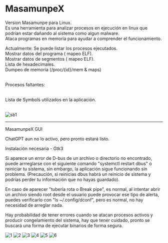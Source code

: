 # MasamunpeX
Version Masamunpe para Linux.<br>
Es una herramienta para analizar procesos en ejecución en linux que podrían estar dañando al sistema como algun malware.<br> Ataca programas en memoría para ayudar a comprender el funcionamiento.

Actualmente:
Se puede listar los procesos ejecutados.<br>
Mostrar datos del programa ( mapeo ELF).<br>
Mostrar datos de segmentos ( mapeo ELF).<br>
Lista de hexadecimales.<br>
Dumpeo de memoria (/proc/{id}/mem & maps)<br><br>

Procesos faltantes:<br><br>

Lista de Symbols utilizados en la aplicación.<br><br>

![sb1](https://user-images.githubusercontent.com/50802374/161444288-f9e518e9-e16e-42f3-858a-6adb0e8ff4d3.png)

----------------------------------------------------------------------------------------------------------------------

MasamunpeX GUI

ChatGPT aun no lo activo, pero pronto estará listo.

Instalación necesaria - Gtk3

Si aparece un error de D-bus de un archivo o directorio no encontrado, puede arrreglarse con el siguiente comando "systemctl restart dbus" o reiniciar tu sistema, sin embargo, la aplicación sigue funcionando sin problema.
(Precaución, si reinicias dbus habrá un reinicio de sistema y podrías perder tu información que no hayas guardado).

En caso de aparecer "tubería rota o Break pipe", es normal, al intentar abrir un archivo siendo root desde el usuario puede provocar ese tipo de alerta, puedes verificarlo con "ls ~/.config/dconf", pero es normal, no hay necesidad de arreglar nada.

Hay probabilidad de tener errores cuando se atacan procesos activos y producir congelamiento del sistema, hay que tener cuidado, pronto se buscará una forma de ejecutar binarios de forma segura.

![1](https://github.com/BGPavelAng/MasamunpeX/assets/50802374/34ef46ce-3d97-41bc-9bc7-36ab41c2bbf8)
![2](https://github.com/BGPavelAng/MasamunpeX/assets/50802374/4305db55-5a21-42fe-aeee-c0bf10d8e8ea)
![3](https://github.com/BGPavelAng/MasamunpeX/assets/50802374/28e1a3a1-f868-44be-b657-e38ebd2ac64e)
![4](https://github.com/BGPavelAng/MasamunpeX/assets/50802374/abcd4b16-bfca-4c71-8893-9821ea8b4188)
![5](https://github.com/BGPavelAng/MasamunpeX/assets/50802374/684ddf0f-6248-4e26-946c-9b21209801ee)
![6](https://github.com/BGPavelAng/MasamunpeX/assets/50802374/fd788dab-f88c-47dc-a158-230c82b1604f)
